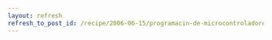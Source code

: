 ```yaml
---
layout: refresh
refresh_to_post_id: /recipe/2006-06-15/programacin-de-microcontroladores-avr-en-gnu-linux
---
```

